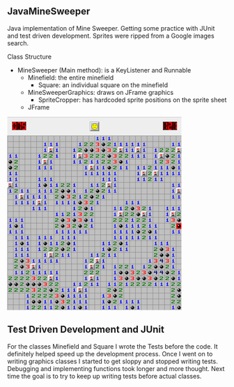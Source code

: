 JavaMineSweeper
------------------
Java implementation of Mine Sweeper. Getting some practice with JUnit and test 
driven development. Sprites were ripped from a Google images search.

Class Structure
 - MineSweeper (Main method): is a KeyListener and Runnable
    - Minefield: the entire minefield
        - Square: an individual square on the minefield
    - MineSweeperGraphics: draws on JFrame graphics
        - SpriteCropper: has hardcoded sprite positions on the sprite sheet
    - JFrame

![screen shot](endgame.png)

Test Driven Development and JUnit
-----------------------------------
For the classes Minefield and Square I wrote the Tests before the code. It 
definitely helped speed up the development process. Once I went on to writing 
graphics classes I started to get sloppy and stopped writing tests. Debugging
and implementing functions took longer and more thought. Next time the goal is
to try to keep up writing tests before actual classes.
